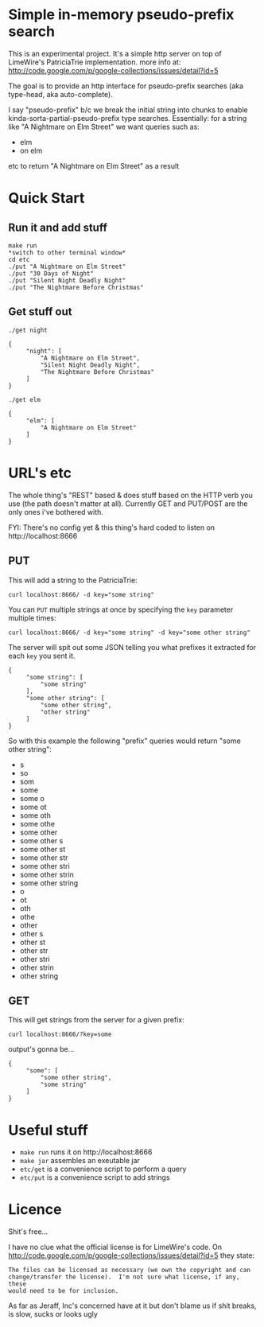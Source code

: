 Simple in-memory pseudo-prefix search
=============

This is an experimental project.
It's a simple http server on top of LimeWire's PatriciaTrie implementation.
more info at: http://code.google.com/p/google-collections/issues/detail?id=5

The goal is to provide an http interface for pseudo-prefix searches (aka type-head, aka auto-complete).

I say "pseudo-prefix" b/c we break the initial string into chunks to enable kinda-sorta-partial-pseudo-prefix type searches.
Essentially: for a string like "A Nightmare on Elm Street" we want queries such as:

- elm
- on elm

etc to return "A Nightmare on Elm Street" as a result

Quick Start
===

Run it and add stuff
---

    make run
    *switch to other terminal window*
    cd etc
    ./put "A Nightmare on Elm Street"
    ./put "30 Days of Night"
    ./put "Silent Night Deadly Night"
    ./put "The Nightmare Before Christmas"

Get stuff out
---

    ./get night

    {
         "night": [
             "A Nightmare on Elm Street",
             "Silent Night Deadly Night",
             "The Nightmare Before Christmas"
         ]
    }

    ./get elm

    {
         "elm": [
             "A Nightmare on Elm Street"
         ]
    }


URL's etc
===

The whole thing's "REST" based & does stuff based on the HTTP verb you use (the path doesn't matter at all).
Currently GET and PUT/POST are the only ones i've bothered with.

FYI: There's no config yet & this thing's hard coded to listen on http://localhost:8666

PUT
---

This will add a string to the PatriciaTrie:

`curl localhost:8666/ -d key="some string"`


You can `PUT` multiple strings at once by specifying the `key` parameter multiple times:

`curl localhost:8666/ -d key="some string" -d key="some other string"`

The server will spit out some JSON telling you what prefixes it extracted for each `key` you sent it.

    {
         "some string": [
             "some string"
         ],
         "some other string": [
             "some other string",
             "other string"
         ]
    }

So with this example the following "prefix" queries would return "some other string":

- s
- so
- som
- some
- some o
- some ot
- some oth
- some othe
- some other
- some other s
- some other st
- some other str
- some other stri
- some other strin
- some other string
- o
- ot
- oth
- othe
- other
- other s
- other st
- other str
- other stri
- other strin
- other string


GET
---

This will get strings from the server for a given prefix:

`curl localhost:8666/?key=some`

output's gonna be...

    {
         "some": [
             "some other string",
             "some string"
         ]
    }


Useful stuff
===

- `make run` runs it on http://localhost:8666
- `make jar` assembles an exeutable jar
- `etc/get` is a convenience script to perform a query
- `etc/put` is a convenience script to add strings


Licence
===
Shit's free...

I have no clue what the official license is for LimeWire's code.
On http://code.google.com/p/google-collections/issues/detail?id=5 they state:

    The files can be licensed as necessary (we own the copyright and can
    change/transfer the license).  I'm not sure what license, if any, these
    would need to be for inclusion.

As far as Jeraff, Inc's concerned have at it but don't blame us if shit breaks, is slow, sucks or looks ugly